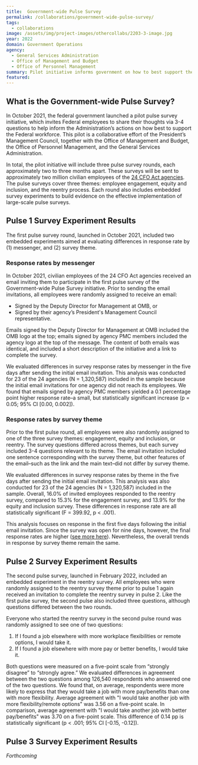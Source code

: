 ```yaml
---
title:  Government-wide Pulse Survey
permalink: /collaborations/government-wide-pulse-survey/
tags:
  - collaborations
image: /assets/img/project-images/othercollabs/2203-3-image.jpg
year: 2022
domain: Government Operations
agency: 
  - General Services Administration
  - Office of Management and Budget
  - Office of Personnel Management
summary: Pilot initiative informs government on how to best support the Federal workforce
featured: 
---
```

## What is the Government-wide Pulse Survey? 

In October 2021, the federal government launched a pilot pulse survey initiative, which invites Federal employees to share their thoughts via 3-4 questions to help inform the Administration’s actions on how best to support the Federal workforce. This pilot is a collaborative effort of the President’s Management Council, together with the Office of Management and Budget, the Office of Personnel Management, and the General Services Administration. 

In total, the pilot initiative will include three pulse survey rounds, each approximately two to three months apart. These surveys will be sent to approximately two million civilian employees of the <a href="https://www.govinfo.gov/content/pkg/USCODE-2011-title31/html/USCODE-2011-title31-subtitleI-chap9-sec901.htm" target="_blank">24 CFO Act agencies</a>. The pulse surveys cover three themes: employee engagement, equity and inclusion, and the reentry process. Each round also includes embedded survey experiments to build evidence on the effective implementation of large-scale pulse surveys.

## Pulse 1 Survey Experiment Results

The first pulse survey round, launched in October 2021, included two embedded experiments aimed at evaluating differences in response rate by (1) messenger, and (2) survey theme.

### Response rates by messenger
In October 2021, civilian employees of the 24 CFO Act agencies received an email inviting them to participate in the first pulse survey of the Government-wide Pulse Survey initiative. Prior to sending the email invitations, all employees were randomly assigned to receive an email:
- Signed by the Deputy Director for Management at OMB, or
- Signed by their agency’s President's Management Council representative.
 
Emails signed by the Deputy Director for Management at OMB included the OMB logo at the top; emails signed by agency PMC members included the agency logo at the top of the message. The content of both emails was identical, and included a short description of the initiative and a link to complete the survey. 

We evaluated differences in survey response rates by messenger in the five days after sending the initial email invitation. This analysis was conducted for 23 of the 24 agencies  (N = 1,320,587) included in the sample because the initial email invitations for one agency did not reach its employees. We found that emails signed by agency PMC members yielded a 0.1 percentage point higher response rate–a small, but statistically significant increase (p = 0.05; 95% CI [0.00, 0.002]).

### Response rates by survey theme
Prior to the first pulse round, all employees were also randomly assigned to one of the three survey themes: engagement, equity and inclusion, or reentry. The survey questions differed across themes, but each survey included 3-4 questions relevant to its theme. The email invitation included one sentence corresponding with the survey theme, but other features of the email–such as the link and the main text–did not differ by survey theme. 

We evaluated differences in survey response rates by theme in the five days after sending the initial email invitation. This analysis was also conducted for 23 of the 24 agencies (N = 1,320,587) included in the sample. Overall, 16.0% of invited employees responded to the reentry survey, compared to 15.3% for the engagement survey, and 13.9% for the equity and inclusion survey. These differences in response rate are all statistically significant (F = 399.92, p < .001). 

This analysis focuses on response in the first five days following the initial email invitation. Since the survey was open for nine days, however, the final response rates are higher (<a href="https://d2d.gsa.gov/report/government-wide-pulse-survey-pilot" target="_blank">see more here</a>). Nevertheless, the overall trends in response by survey theme remain the same.

## Pulse 2 Survey Experiment Results
The second pulse survey, launched in February 2022, included an embedded experiment in the reentry survey. All employees who were randomly assigned to the reentry survey theme prior to pulse 1 again received an invitation to complete the reentry survey in pulse 2. Like the first pulse survey, the second pulse also included three questions, although questions differed between the two rounds. 

Everyone who started the reentry survey in the second pulse round was randomly assigned to see one of two questions:
1. If I found a job elsewhere with more workplace flexibilities or remote options, I would take it.
2. If I found a job elsewhere with more pay or better benefits, I would take it.

Both questions were measured on a five-point scale from “strongly disagree” to “strongly agree.” We evaluated differences in agreement between the two questions among 126,540 respondents who answered one of the two questions. We found that, on average, respondents were more likely to express that they would take a job with more pay/benefits than one with more flexibility. Average agreement with "I would take another job with more flexibility/remote options" was 3.56 on a five-point scale. In comparison, average agreement with "I would take another job with better pay/benefits" was 3.70 on a five-point scale. This difference of 0.14 pp is statistically significant (p < .001; 95% CI [-0.15, -0.12]).

## Pulse 3 Survey Experiment Results
*Forthcoming*

